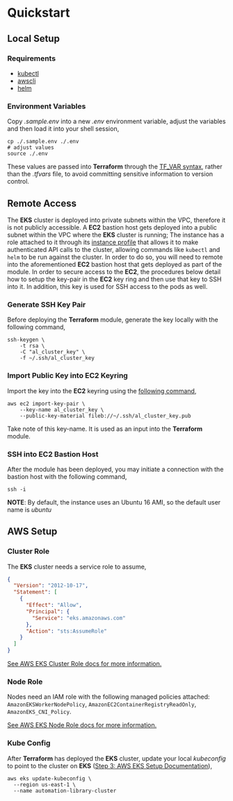 # Quickstart 

## Local Setup

### Requirements
- [kubectl]()
- [awscli]()
- [helm]()
  
### Environment Variables

Copy _.sample.env_ into a new _.env_ environment variable, adjust the variables and then load it into your shell session,

```shell
cp ./.sample.env ./.env
# adjust values
source ./.env
```

These values are passed into **Terraform** through the [TF_VAR syntax](https://www.terraform.io/cli/config/environment-variables), rather than the _.tfvars_ file, to avoid committing sensitive information to version control.

## Remote Access

The **EKS** cluster is deployed into private subnets within the VPC, therefore it is not publicly accessible. A **EC2** bastion host gets deployed into a public subnet within the VPC where the **EKS** cluster is running; The instance has a role attached to it through its [instance profile](https://docs.aws.amazon.com/IAM/latest/UserGuide/id_roles_use_switch-role-ec2_instance-profiles.html) that allows it to make authenticated API calls to the cluster, allowing commands like `kubectl` and `helm` to be run against the cluster. In order to do so, you will need to remote into the aforementioned **EC2** bastion host that gets deployed as part of the module. In order to secure access to the **EC2**, the procedures below detail how to setup the key-pair in the **EC2** key ring and then use that key to SSH into it. In addition, this key is used for SSH access to the pods as well. 

### Generate SSH Key Pair

Before deploying the **Terraform** module, generate the key locally with the following command,

```shell
ssh-keygen \
    -t rsa \
    -C "al_cluster_key" \
    -f ~/.ssh/al_cluster_key
```

### Import Public Key into EC2 Keyring

Import the key into the **EC2** keyring using the [following command](https://docs.aws.amazon.com/cli/latest/reference/ec2/import-key-pair.html),

```shell
aws ec2 import-key-pair \
    --key-name al_cluster_key \
    --public-key-material fileb://~/.ssh/al_cluster_key.pub
```

Take note of this key-name. It is used as an input into the **Terraform** module.

### SSH into EC2 Bastion Host

After the module has been deployed, you may initiate a connection with the bastion host with the following command,

```shell
ssh -i 
```

**NOTE**: By default, the instance uses an Ubuntu 16 AMI, so the default user name is _ubuntu_

## AWS Setup

### Cluster Role

The **EKS** cluster needs a service role to assume, 

```json
{
  "Version": "2012-10-17",
  "Statement": [
    {
      "Effect": "Allow",
      "Principal": {
        "Service": "eks.amazonaws.com"
      },
      "Action": "sts:AssumeRole"
    }
  ]
}
```

[See AWS EKS Cluster Role docs for more information.](https://docs.aws.amazon.com/eks/latest/userguide/service_IAM_role.html)

### Node Role

Nodes need an IAM role with the following managed policies attached: `AmazonEKSWorkerNodePolicy`, `AmazonEC2ContainerRegistryReadOnly`, `AmazonEKS_CNI_Policy`. 

[See AWS EKS Node Role docs for more information.](https://docs.aws.amazon.com/eks/latest/userguide/create-node-role.html)

### Kube Config

After **Terraform** has deployed the **EKS** cluster, update your local _kubeconfig_ to point to the cluster on **EKS** ([Step 3: AWS EKS Setup Documentation](https://docs.aws.amazon.com/eks/latest/userguide/create-cluster.html)),

```shell
aws eks update-kubeconfig \
  --region us-east-1 \
  --name automation-library-cluster
```